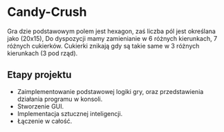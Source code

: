 # Candy-Crush 
Gra dzie podstawowym polem jest hexagon, zaś liczba pól jest określana jako (20x15),
Do dyspozycji mamy zamienianie w 6 różnych kierunkach, 7 różnych cukierków.
Cukierki znikają gdy są takie same w 3 różnych kierunkach (3 pod rząd).

## Etapy projektu
- Zaimplementowanie podstawowej logiki gry, oraz przedstawienia działania programu w 
konsoli.
- Stworzenie GUI.
- Implementacja sztucznej inteligencji.
- Łączenie w całość.
